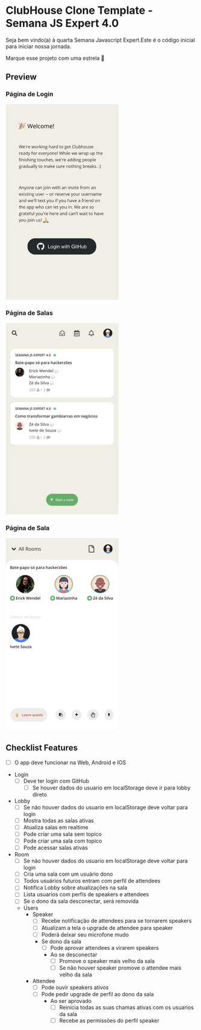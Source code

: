# ClubHouse Clone Template - Semana JS Expert 4.0

Seja bem vindo(a) à quarta Semana Javascript Expert.Este é o código inicial para iniciar nossa jornada.

Marque esse projeto com uma estrela 🌟

## Preview

### Página de Login

<img src="./assets/printscreen/clubhouse-login.PNG" width="300" alt="Login" />

### Página de Salas

<img src="./assets/printscreen/clubhouse-home.PNG" width="300" alt="Home" />

### Página de Sala

<img src="./assets/printscreen/clubhouse-room.PNG" width="300" alt="Room" />

## Checklist Features

- [ ] O app deve funcionar na Web, Android e IOS
- Login
  - [ ] Deve ter login com GitHub
    - [ ] Se houver dados do usuario em localStorage deve ir para lobby direto

- Lobby
  - [ ] Se não houver dados do usuario em localStorage deve voltar para login
  - [ ] Mostra todas as salas ativas
  - [ ] Atualiza salas em realtime
  - [ ] Pode criar uma sala sem topico
  - [ ] Pode criar uma sala com topico
  - [ ] Pode acessar salas ativas
- Room
  - [ ] Se não houver dados do usuario em localStorage deve voltar para login
  - [ ] Cria uma sala com um usuário dono
  - [ ] Todos usuários futuros entram com perfil de attendees
  - [ ] Notifica Lobby sobre atualizações na sala
  - [ ] Lista usuarios com perfis de speakers e attendees
  - [ ] Se o dono da sala desconectar, será removida
  - Users
    - Speaker
      - [ ] Recebe notificação de attendees para se tornarem speakers
      - [ ] Atualizam a tela o upgrade de attendee para speaker
      - [ ] Poderá deixar seu microfone mudo
      - Se dono da sala
        - [ ] Pode aprovar attendees a virarem speakers
        - Ao se desconectar
          - [ ] Promove o speaker mais velho da sala
          - [ ] Se não houver speaker promove o attendee mais velho da sala
    - Attendee
      - [ ] Pode ouvir speakers ativos
      - [ ] Pode pedir upgrade de perfil ao dono da sala
        - Ao ser aprovado
          - [ ] Reinicia todas as suas chamas ativas com os usuarios da sala
          - [ ] Recebe as permissões do perfil speaker
